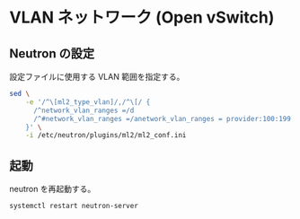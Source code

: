 # VLAN ネットワーク (Open vSwitch)

## Neutron の設定

設定ファイルに使用する VLAN 範囲を指定する。

```sh
sed \
    -e '/^\[ml2_type_vlan]/,/^\[/ {
      /^network_vlan_ranges =/d
      /^#network_vlan_ranges =/anetwork_vlan_ranges = provider:100:199
    }' \
    -i /etc/neutron/plugins/ml2/ml2_conf.ini
```

## 起動

neutron を再起動する。

```sh
systemctl restart neutron-server
```
